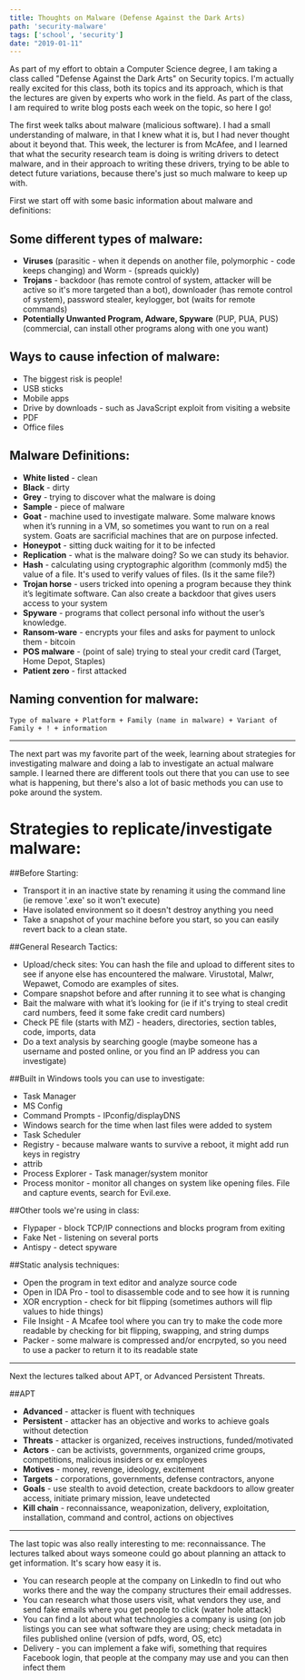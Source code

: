 ```yaml
---
title: Thoughts on Malware (Defense Against the Dark Arts)
path: 'security-malware'
tags: ['school', 'security']
date: "2019-01-11"
---
```


As part of my effort to obtain a Computer Science degree, I am taking a class called "Defense Against the Dark Arts" on Security topics. I'm actually really excited for this class, both its topics and its approach, which is that the lectures are given by experts who work in the field. As part of the class, I am required to write blog posts each week on the topic, so here I go!

The first week talks about malware (malicious software). I had a small understanding of malware, in that I knew what it is, but I had never thought about it beyond that. This week, the lecturer is from McAfee, and I learned that what the security research team is doing is writing drivers to detect malware, and in their approach to writing these drivers, trying to be able to detect future variations, because there's just so much malware to keep up with.

First we start off with some basic information about malware and definitions:

## Some different types of malware:
* **Viruses** (parasitic - when it depends on another file, polymorphic - code keeps changing) and Worm - (spreads quickly)
* **Trojans** - backdoor (has remote control of system, attacker will be active so it's more targeted than a bot), downloader (has remote control of system), password stealer, keylogger, bot (waits for remote commands) 
* **Potentially Unwanted Program, Adware, Spyware** (PUP, PUA, PUS) (commercial, can install other programs along with one you want)

## Ways to cause infection of malware:
* The biggest risk is people!
* USB sticks
* Mobile apps
* Drive by downloads - such as JavaScript exploit from visiting a website
* PDF
* Office files

## Malware Definitions:
* **White listed** - clean
* **Black** - dirty
* **Grey** - trying to discover what the malware is doing
* **Sample** - piece of malware
* **Goat** - machine used to investigate malware. Some malware knows when it’s running in a VM, so sometimes you want to run on a real system. Goats are sacrificial machines that are on purpose infected.
* **Honeypot** - sitting duck waiting for it to be infected
* **Replication** - what is the malware doing? So we can study its behavior.
* **Hash** - calculating using cryptographic algorithm (commonly md5) the value of a file. It's used to verify values of files. (Is it the same file?)
* **Trojan horse** - users tricked into opening a program because they think it’s legitimate software. Can also create a backdoor that gives users access to your system
* **Spyware** - programs that collect personal info without the user’s knowledge. 
* **Ransom-ware** - encrypts your files and asks for payment to unlock them - bitcoin
* **POS malware** - (point of sale) trying to steal your credit card (Target, Home Depot, Staples)
* **Patient zero** - first attacked

## Naming convention for malware:
```Type of malware + Platform + Family (name in malware) + Variant of Family + ! + information```

-----


The next part was my favorite part of the week, learning about strategies for investigating malware and doing a lab to investigate an actual malware sample. I learned there are different tools out there that you can use to see what is happening, but there's also a lot of basic methods you can use to poke around the system.

# Strategies to replicate/investigate malware:

##Before Starting:
* Transport it in an inactive state by renaming it using the command line (ie remove '.exe' so it won't execute)
* Have isolated environment so it doesn't destroy anything you need
* Take a snapshot of your machine before you start, so you can easily revert back to a clean state.

##General Research Tactics:
* Upload/check sites: You can hash the file and upload to different sites to see if anyone else has encountered the malware. Virustotal, Malwr, Wepawet, Comodo are examples of sites.
* Compare snapshot before and after running it to see what is changing
* Bait the malware with what it’s looking for (ie if it's trying to steal credit card numbers, feed it some fake credit card numbers)
* Check PE file (starts with MZ) - headers, directories, section tables, code, imports, data
* Do a text analysis by searching google (maybe someone has a username and posted online, or you find an IP address you can investigate)

##Built in Windows tools you can use to investigate:
* Task Manager
* MS Config
* Command Prompts - IPconfig/displayDNS
* Windows search for the time when last files were added to system 
* Task Scheduler
* Registry - because malware wants to survive a reboot, it might add run keys in registry
* attrib <filename>
* Process Explorer - Task manager/system monitor
* Process monitor - monitor all changes on system like opening files. File and capture events, search for Evil.exe.

##Other tools we're using in class:
* Flypaper - block TCP/IP connections and blocks program from exiting
* Fake Net - listening on several ports
* Antispy - detect spyware

##Static analysis techniques:
* Open the program in text editor and analyze source code
* Open in IDA Pro - tool to disassemble code and to see how it is running
* XOR encryption - check for bit flipping (sometimes authors will flip values to hide things)
* File Insight - A Mcafee tool where you can try to make the code more readable by checking for bit flipping, swapping, and string dumps
* Packer - some malware is compressed and/or encrpyted, so you need to use a packer to return it to its readable state

-----
Next the lectures talked about APT, or Advanced Persistent Threats.

##APT

* **Advanced** - attacker is fluent with techniques
* **Persistent** - attacker has an objective and works to achieve goals without detection
* **Threats** - attacker is organized, receives instructions, funded/motivated
* **Actors** - can be activists, governments, organized crime groups, competitions, malicious insiders or ex employees
* **Motives** - money, revenge, ideology, excitement
* **Targets** - corporations, governments, defense contractors, anyone
* **Goals** - use stealth to avoid detection, create backdoors to allow greater access, initiate primary mission, leave undetected
* **Kill chain** - reconnaissance, weaponization, delivery, exploitation, installation, command and control, actions on objectives

-----

The last topic was also really interesting to me: reconnaissance. The lectures talked about ways someone could go about planning an attack to get information. It's scary how easy it is.

* You can research people at the company on LinkedIn to find out who works there and the way the company structures their email addresses.
* You can research what those users visit, what vendors they use, and send fake emails where you get people to click (water hole attack)
* You can find a lot about what technologies a company is using (on job listings you can see what software they are using; check metadata in files published online (version of pdfs, word, OS, etc)
* Delivery - you can implement a fake wifi, something that requires Facebook login, that people at the company may use and you can then infect them

